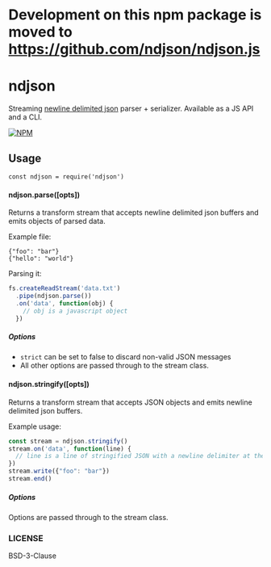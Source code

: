 # Development on this npm package is moved to https://github.com/ndjson/ndjson.js


# ndjson

Streaming [newline delimited json](https://en.wikipedia.org/wiki/Line_Delimited_JSON) parser + serializer. Available as a JS API and a CLI.

[![NPM](https://nodei.co/npm/ndjson.png)](https://nodei.co/npm/ndjson/)

## Usage

```
const ndjson = require('ndjson')
```

#### ndjson.parse([opts])

Returns a transform stream that accepts newline delimited json buffers and emits objects of parsed data.

Example file:

```
{"foo": "bar"}
{"hello": "world"}
```

Parsing it:

```js
fs.createReadStream('data.txt')
  .pipe(ndjson.parse())
  .on('data', function(obj) {
    // obj is a javascript object
  })
```


##### Options

- `strict` can be set to false to discard non-valid JSON messages
- All other options are passed through to the stream class.

#### ndjson.stringify([opts])

Returns a transform stream that accepts JSON objects and emits newline delimited json buffers.

Example usage:

```js
const stream = ndjson.stringify()
stream.on('data', function(line) {
  // line is a line of stringified JSON with a newline delimiter at the end
})
stream.write({"foo": "bar"})
stream.end()
```

##### Options

Options are passed through to the stream class.

### LICENSE

BSD-3-Clause
